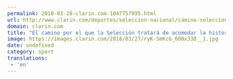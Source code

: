 ```yaml
---
permalink: 2018-03-28-clarin.com-1047757995.html
url: http://www.clarin.com/deportes/seleccion-nacional/camino-seleccion-tratara-acomodar-historia-debut-rusia_0_rJt79eFcM.html
domain: clarin.com
title: "El camino por el que la Selección tratará de acomodar la historia antes del debut en Rusia"
image: https://images.clarin.com/2018/03/27/ryK-SmKcG_600x338__1.jpg
date: undefined
category: sport
translations: 
 - 'en'
---
```


